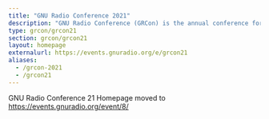 ```yaml
---
title: "GNU Radio Conference 2021"
description: "GNU Radio Conference (GRCon) is the annual conference for the GNU Radio project & community, and has established itself as one of the premier industry events for Software Radio."
type: grcon/grcon21
section: grcon/grcon21
layout: homepage
externalurl: https://events.gnuradio.org/e/grcon21
aliases:
  - /grcon-2021
  - /grcon21
---
```


GNU Radio Conference 21 Homepage moved to https://events.gnuradio.org/event/8/
